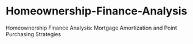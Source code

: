 # Homeownership-Finance-Analysis
Homeownership Finance Analysis: Mortgage Amortization and Point Purchasing Strategies
